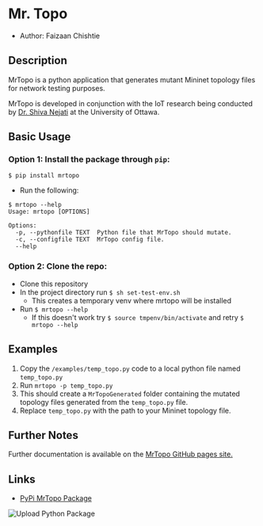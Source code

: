 # Mr. Topo

* Author: Faizaan Chishtie

## Description

MrTopo is a python application that generates mutant Mininet topology files for network testing purposes.

MrTopo is developed in conjunction with the IoT research being conducted by [Dr. Shiva Nejati](https://engineering.uottawa.ca/people/nejati-shiva) at the University of Ottawa.

## Basic Usage

### Option 1: Install the package through `pip`:

```
$ pip install mrtopo
```

* Run the following:

```
$ mrtopo --help
Usage: mrtopo [OPTIONS]

Options:
  -p, --pythonfile TEXT  Python file that MrTopo should mutate.
  -c, --configfile TEXT  MrTopo config file.
  --help
```

### Option 2: Clone the repo:

* Clone this repository
* In the project directory run `$ sh set-test-env.sh`
    * This creates a temporary venv where mrtopo will be installed
* Run `$ mrtopo --help`
    * If this doesn't work try `$ source tmpenv/bin/activate` and retry `$ mrtopo --help`

## Examples

1. Copy the `/examples/temp_topo.py` code to a local python file named `temp_topo.py`
2. Run `mrtopo -p temp_topo.py`
3. This should create a `MrTopoGenerated` folder containing the mutated topology files generated from the `temp_topo.py` file.
4. Replace `temp_topo.py` with the path to your Mininet topology file.

## Further Notes

Further documentation is available on the [MrTopo GitHub pages site.](https://faizchishtie.github.io/mrtopo/)

## Links

* [PyPi MrTopo Package](https://pypi.org/project/mrtopo/)

![Upload Python Package](https://github.com/FaizChishtie/mrtopo/workflows/Upload%20Python%20Package/badge.svg)
